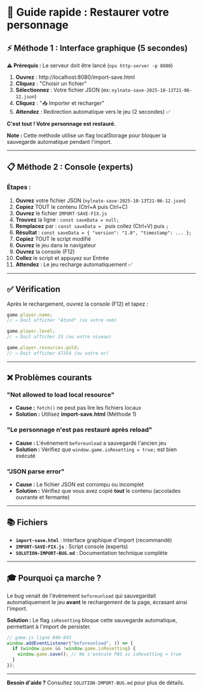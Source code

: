 # 🚀 Guide rapide : Restaurer votre personnage

## ⚡ Méthode 1 : Interface graphique (5 secondes)

**⚠️ Prérequis :** Le serveur doit être lancé (`npx http-server -p 8080`)

1. **Ouvrez** : http://localhost:8080/import-save.html
2. **Cliquez** : "Choisir un fichier"
3. **Sélectionnez** : Votre fichier JSON (ex: `nylnato-save-2025-10-13T21-06-12.json`)
4. **Cliquez** : "📥 Importer et recharger"
5. **Attendez** : Redirection automatique vers le jeu (2 secondes) ✅

**C'est tout ! Votre personnage est restauré.**

**Note :** Cette méthode utilise un flag localStorage pour bloquer la sauvegarde automatique pendant l'import.

---

## 📋 Méthode 2 : Console (experts)

### Étapes :

1. **Ouvrez** votre fichier JSON (`nylnato-save-2025-10-13T21-06-12.json`)
2. **Copiez** TOUT le contenu (Ctrl+A puis Ctrl+C)
3. **Ouvrez** le fichier `IMPORT-SAVE-FIX.js`
4. **Trouvez** la ligne : `const saveData = null;`
5. **Remplacez** par : `const saveData = ` puis collez (Ctrl+V) puis `;`
6. **Résultat** : `const saveData = { "version": "1.0", "timestamp": ... };`
7. **Copiez** TOUT le script modifié
8. **Ouvrez** le jeu dans le navigateur
9. **Ouvrez** la console (F12)
10. **Collez** le script et appuyez sur Entrée
11. **Attendez** : Le jeu recharge automatiquement ✅

---

## ✅ Vérification

Après le rechargement, ouvrez la console (F12) et tapez :

```javascript
game.player.name;
// → Doit afficher "Atond" (ou votre nom)

game.player.level;
// → Doit afficher 23 (ou votre niveau)

game.player.resources.gold;
// → Doit afficher 47354 (ou votre or)
```

---

## ❌ Problèmes courants

### "Not allowed to load local resource"

- **Cause :** `fetch()` ne peut pas lire les fichiers locaux
- **Solution :** Utilisez **import-save.html** (Méthode 1)

### "Le personnage n'est pas restauré après reload"

- **Cause :** L'événement `beforeunload` a sauvegardé l'ancien jeu
- **Solution :** Vérifiez que `window.game.isResetting = true;` est bien exécuté

### "JSON parse error"

- **Cause :** Le fichier JSON est corrompu ou incomplet
- **Solution :** Vérifiez que vous avez copié **tout** le contenu (accolades ouvrante et fermante)

---

## 📚 Fichiers

- **`import-save.html`** : Interface graphique d'import (recommandé)
- **`IMPORT-SAVE-FIX.js`** : Script console (experts)
- **`SOLUTION-IMPORT-BUG.md`** : Documentation technique complète

---

## 🎓 Pourquoi ça marche ?

Le bug venait de l'événement `beforeunload` qui sauvegardait automatiquement le jeu **avant** le rechargement de la page, écrasant ainsi l'import.

**Solution :** Le flag `isResetting` bloque cette sauvegarde automatique, permettant à l'import de persister.

```javascript
// game.js ligne 840-843
window.addEventListener("beforeunload", () => {
  if (window.game && !window.game.isResetting) {
    window.game.save(); // Ne s'exécute PAS si isResetting = true
  }
});
```

---

**Besoin d'aide ?** Consultez `SOLUTION-IMPORT-BUG.md` pour plus de détails.
